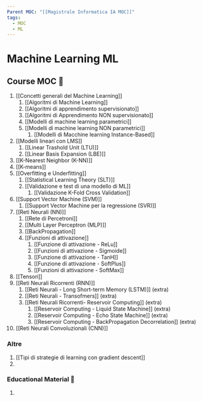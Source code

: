 ```yaml
---
Parent MOC: "[[Magistrale Informatica IA MOC]]"
tags:
  - MOC
  - ML
---
```

# Machine Learning ML

## Course MOC  📒
1. [[Concetti generali del Machine Learning]]
	1. [[Algoritmi di Machine Learning]]
	2. [[Algoritmi di apprendimento supervisionato]]
	3. [[Algoritmi di Apprendimento NON supervisionato]]
	4. [[Modelli di machine learning parametrici]]
	5. [[Modelli di machine learning NON parametrici]]
		1. [[Modelli di Macchine learning Instance-Based]]
2. [[Modelli lineari con LMS]]
	1. [[Linear Trashold Unit (LTU)]]
	2. [[Linear Basis Expansion (LBE)]]
3. [[K-Nearest Neighbor (K-NN)]]
4. [[K-means]]
5. [[Overfitting e Underfitting]]
	1. [[Statistical Learning Theory (SLT)]]
	2. [[Validazione e test di una modello di ML]]
		1. [[Validazione K-Fold Cross Validation]]
6. [[Support Vector Machine (SVM)]]
	1. [[Support Vector Machine per la regressione (SVR)]]
7. [[Reti Neurali (NN)]]
	1. [[Rete di Percetroni]]
	2. [[Multi Layer Perceptron (MLP)]]
	3. [[BackPropagation]]
	4. [[Funzioni di attivazione]]
		1. [[Funzione di attivazione - ReLu]]
		4. [[Funzioni di attivazione - Sigmoide]]
		3. [[Funzione di attivazione - TanH]]
		2. [[Funzione di attivazione - SoftPlus]]
		5. [[Funzioni di attivazione - SoftMax]]
8. [[Tensori]]
9. [[Reti Neurali Ricorrenti (RNN)]]
	1. [[Reti Neurali - Long Short-term Memory (LSTM)]] (extra)
	2. [[Reti Neurali - Transofmers]] (extra)
	3. [[Reti Neurali Ricorrenti- Reservoir Computing]] (extra)
		1. [[Reservoir Computing - Liquid State Machine]] (extra)
		2. [[Reservoir Computing - Echo State Machine]] (extra)
		3. [[Reservoir Computing - BackPropagation Decorrelation]] (extra)
10. [[Reti Neurali Convoluzionali (CNN)]]

### Altre 
1. [[Tipi di strategie di learning con gradient descent]]
2. 
### Educational Material 🧱
1. 




